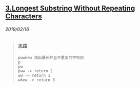 ## [3.Longest Substring Without Repeating Characters](https://leetcode.com/problems/longest-substring-without-repeating-characters/)

###### 2019/02/16

> #### 思路
> ```
> pwwkew 找出最长并且不重复的字符创
> p
> pw
> pww -> return 2
> ww -> return 1
> wkew -> return 3
> ```




